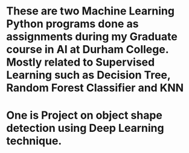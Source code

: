 # These are two Machine Learning Python programs done as assignments during my Graduate course in AI at Durham College. Mostly related to Supervised Learning such as Decision Tree, Random Forest Classifier and KNN
# One is Project on object shape detection using Deep Learning technique. 
